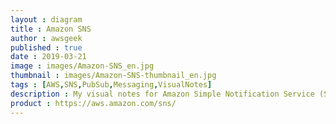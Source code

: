 ```yaml
---
layout : diagram
title : Amazon SNS
author : awsgeek
published : true
date : 2019-03-21
image : images/Amazon-SNS_en.jpg
thumbnail : images/Amazon-SNS-thumbnail_en.jpg
tags : [AWS,SNS,PubSub,Messaging,VisualNotes]
description : My visual notes for Amazon Simple Notification Service (SNS), pub-sub messaging for your applications
product : https://aws.amazon.com/sns/
---
```

